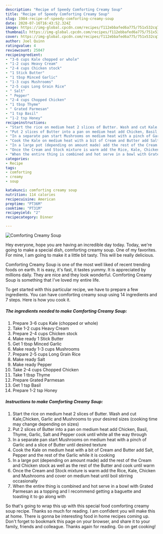 ```yaml
---
description: "Recipe of Speedy Comforting Creamy Soup"
title: "Recipe of Speedy Comforting Creamy Soup"
slug: 1984-recipe-of-speedy-comforting-creamy-soup
date: 2020-07-16T16:43:52.324Z
image: https://img-global.cpcdn.com/recipes/f112ebbafed6a775/751x532cq70/comforting-creamy-soup-recipe-main-photo.jpg
thumbnail: https://img-global.cpcdn.com/recipes/f112ebbafed6a775/751x532cq70/comforting-creamy-soup-recipe-main-photo.jpg
cover: https://img-global.cpcdn.com/recipes/f112ebbafed6a775/751x532cq70/comforting-creamy-soup-recipe-main-photo.jpg
author: Joel Quinn
ratingvalue: 4
reviewcount: 25047
recipeingredient:
- "3-6 cups Kale chopped or whole"
- "1-2 cups Heavy Cream"
- "2-4 cups Chicken stock"
- "1 Stick Butter"
- "1 tbsp Minced Garlic"
- "1-3 cups Mushrooms"
- "2-5 cups Long Grain Rice"
- " Salt"
- " Pepper"
- "2-4 cups Chopped Chicken"
- "1 tbsp Thyme"
- " Grated Parmesan"
- "1 tsp Basil"
- "1-2 tsp Honey"
recipeinstructions:
- "Start the rice on medium heat 2 slices of Butter. Wash and cut Kale,Chicken, Garlic and Mushrooms to your desired sizes (cooking time may change depending on sizes)"
- "Put 2 slices of Butter into a pan on medium heat add Chicken, Basil, Thyme, Garlic, Salt and Pepper cook until white all the way through"
- "In a separate pan start Mushrooms on medium heat with a pinch of Garlic and a slice of Butter until desired texture"
- "Cook the Kale on medium heat with a bit of Cream and Butter add Salt, Pepper and the rest of the Garlic while it is cooking"
- "In a large pot (depending on amount made) add the rest of the Cream and Chicken stock as well as the rest of the Butter and cook until warm"
- "Once the Cream and Stock mixture is warm add the Rice, Kale, Chicken and Mushrooms and cover on medium heat until boil stirring occasionally"
- "When the entire thing is combined and hot serve in a bowl with Grated Parmesan as a topping and I recommend getting a baguette and toasting it to go along with"
categories:
- Recipe
tags:
- comforting
- creamy
- soup

katakunci: comforting creamy soup 
nutrition: 114 calories
recipecuisine: American
preptime: "PT36M"
cooktime: "PT31M"
recipeyield: "2"
recipecategory: Dinner

---
```



![Comforting Creamy Soup](https://img-global.cpcdn.com/recipes/f112ebbafed6a775/751x532cq70/comforting-creamy-soup-recipe-main-photo.jpg)

Hey everyone, hope you are having an incredible day today. Today, we're going to make a special dish, comforting creamy soup. One of my favorites. For mine, I am going to make it a little bit tasty. This will be really delicious.



Comforting Creamy Soup is one of the most well liked of recent trending foods on earth. It is easy, it's fast, it tastes yummy. It is appreciated by millions daily. They are nice and they look wonderful. Comforting Creamy Soup is something that I've loved my entire life.


To get started with this particular recipe, we have to prepare a few ingredients. You can have comforting creamy soup using 14 ingredients and 7 steps. Here is how you cook it.

<!--inarticleads1-->

##### The ingredients needed to make Comforting Creamy Soup:

1. Prepare 3-6 cups Kale (chopped or whole)
1. Take 1-2 cups Heavy Cream
1. Prepare 2-4 cups Chicken stock
1. Make ready 1 Stick Butter
1. Get 1 tbsp Minced Garlic
1. Make ready 1-3 cups Mushrooms
1. Prepare 2-5 cups Long Grain Rice
1. Make ready  Salt
1. Make ready  Pepper
1. Take 2-4 cups Chopped Chicken
1. Take 1 tbsp Thyme
1. Prepare  Grated Parmesan
1. Get 1 tsp Basil
1. Prepare 1-2 tsp Honey




<!--inarticleads2-->

##### Instructions to make Comforting Creamy Soup:

1. Start the rice on medium heat 2 slices of Butter. Wash and cut Kale,Chicken, Garlic and Mushrooms to your desired sizes (cooking time may change depending on sizes)
1. Put 2 slices of Butter into a pan on medium heat add Chicken, Basil, Thyme, Garlic, Salt and Pepper cook until white all the way through
1. In a separate pan start Mushrooms on medium heat with a pinch of Garlic and a slice of Butter until desired texture
1. Cook the Kale on medium heat with a bit of Cream and Butter add Salt, Pepper and the rest of the Garlic while it is cooking
1. In a large pot (depending on amount made) add the rest of the Cream and Chicken stock as well as the rest of the Butter and cook until warm
1. Once the Cream and Stock mixture is warm add the Rice, Kale, Chicken and Mushrooms and cover on medium heat until boil stirring occasionally
1. When the entire thing is combined and hot serve in a bowl with Grated Parmesan as a topping and I recommend getting a baguette and toasting it to go along with




So that's going to wrap this up with this special food comforting creamy soup recipe. Thanks so much for reading. I am confident you will make this at home. There is gonna be interesting food in home recipes coming up. Don't forget to bookmark this page on your browser, and share it to your family, friends and colleague. Thanks again for reading. Go on get cooking!
